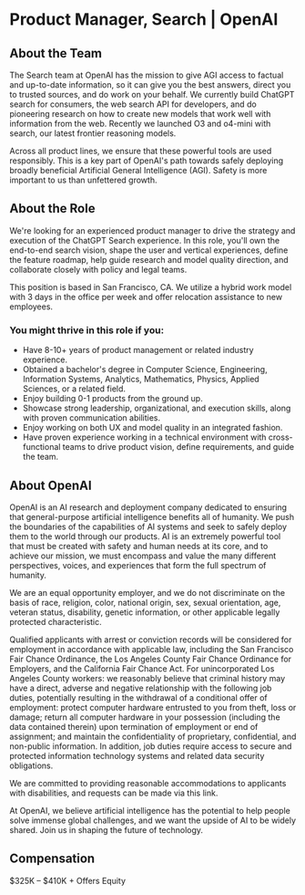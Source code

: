 # Product Manager, Search | OpenAI

## About the Team

The Search team at OpenAI has the mission to give AGI access to factual and up-to-date information, so it can give you the best answers, direct you to trusted sources, and do work on your behalf. We currently build ChatGPT search for consumers, the web search API for developers, and do pioneering research on how to create new models that work well with information from the web. Recently we launched O3 and o4-mini with search, our latest frontier reasoning models.

Across all product lines, we ensure that these powerful tools are used responsibly. This is a key part of OpenAI's path towards safely deploying broadly beneficial Artificial General Intelligence (AGI). Safety is more important to us than unfettered growth.

## About the Role

We're looking for an experienced product manager to drive the strategy and execution of the ChatGPT Search experience. In this role, you'll own the end-to-end search vision, shape the user and vertical experiences, define the feature roadmap, help guide research and model quality direction, and collaborate closely with policy and legal teams.

This position is based in San Francisco, CA. We utilize a hybrid work model with 3 days in the office per week and offer relocation assistance to new employees.

### You might thrive in this role if you:
- Have 8-10+ years of product management or related industry experience.
- Obtained a bachelor's degree in Computer Science, Engineering, Information Systems, Analytics, Mathematics, Physics, Applied Sciences, or a related field.
- Enjoy building 0-1 products from the ground up.
- Showcase strong leadership, organizational, and execution skills, along with proven communication abilities.
- Enjoy working on both UX and model quality in an integrated fashion.
- Have proven experience working in a technical environment with cross-functional teams to drive product vision, define requirements, and guide the team.

## About OpenAI

OpenAI is an AI research and deployment company dedicated to ensuring that general-purpose artificial intelligence benefits all of humanity. We push the boundaries of the capabilities of AI systems and seek to safely deploy them to the world through our products. AI is an extremely powerful tool that must be created with safety and human needs at its core, and to achieve our mission, we must encompass and value the many different perspectives, voices, and experiences that form the full spectrum of humanity.

We are an equal opportunity employer, and we do not discriminate on the basis of race, religion, color, national origin, sex, sexual orientation, age, veteran status, disability, genetic information, or other applicable legally protected characteristic.

Qualified applicants with arrest or conviction records will be considered for employment in accordance with applicable law, including the San Francisco Fair Chance Ordinance, the Los Angeles County Fair Chance Ordinance for Employers, and the California Fair Chance Act. For unincorporated Los Angeles County workers: we reasonably believe that criminal history may have a direct, adverse and negative relationship with the following job duties, potentially resulting in the withdrawal of a conditional offer of employment: protect computer hardware entrusted to you from theft, loss or damage; return all computer hardware in your possession (including the data contained therein) upon termination of employment or end of assignment; and maintain the confidentiality of proprietary, confidential, and non-public information. In addition, job duties require access to secure and protected information technology systems and related data security obligations.

We are committed to providing reasonable accommodations to applicants with disabilities, and requests can be made via this link.

At OpenAI, we believe artificial intelligence has the potential to help people solve immense global challenges, and we want the upside of AI to be widely shared. Join us in shaping the future of technology.

## Compensation

$325K – $410K + Offers Equity 